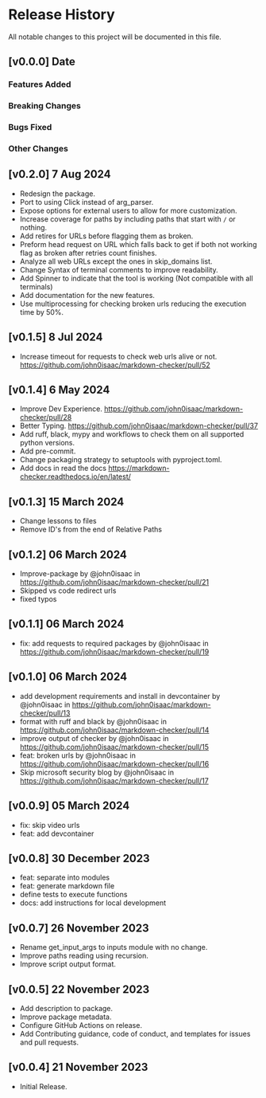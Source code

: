 # Release History

All notable changes to this project will be documented in this file.

## [v0.0.0] Date

### Features Added

### Breaking Changes

### Bugs Fixed

### Other Changes

## [v0.2.0] 7 Aug 2024
- Redesign the package.
- Port to using Click instead of arg_parser.
- Expose options for external users to allow for more customization.
- Increase coverage for paths by including paths that start with `/` or nothing.
- Add retires for URLs before flagging them as broken.
- Preform head request on URL which falls back to get if both not working flag as broken after retries count finishes.
- Analyze all web URLs except the ones in skip_domains list.
- Change Syntax of terminal comments to improve readability.
- Add Spinner to indicate that the tool is working (Not compatible with all terminals)
- Add documentation for the new features.
- Use multiprocessing for checking broken urls reducing the execution time by 50%.

## [v0.1.5] 8 Jul 2024
- Increase timeout for requests to check web urls alive or not. https://github.com/john0isaac/markdown-checker/pull/52

## [v0.1.4] 6 May 2024
- Improve Dev Experience. https://github.com/john0isaac/markdown-checker/pull/28
- Better Typing. https://github.com/john0isaac/markdown-checker/pull/37
- Add ruff, black, mypy and workflows to check them on all supported python versions.
- Add pre-commit.
- Change packaging strategy to setuptools with pyproject.toml.
- Add docs in read the docs https://markdown-checker.readthedocs.io/en/latest/

## [v0.1.3] 15 March 2024
* Change lessons to files
* Remove ID's from the end of Relative Paths

## [v0.1.2] 06 March 2024
* Improve-package by @john0isaac in https://github.com/john0isaac/markdown-checker/pull/21
* Skipped vs code redirect urls
* fixed typos

## [v0.1.1] 06 March 2024
* fix: add requests to required packages by @john0isaac in https://github.com/john0isaac/markdown-checker/pull/19

## [v0.1.0] 06 March 2024
* add development requirements and install in devcontainer by @john0isaac in https://github.com/john0isaac/markdown-checker/pull/13
* format with ruff and black by @john0isaac in https://github.com/john0isaac/markdown-checker/pull/14
* improve output of checker by @john0isaac in https://github.com/john0isaac/markdown-checker/pull/15
* feat: broken urls by @john0isaac in https://github.com/john0isaac/markdown-checker/pull/16
* Skip microsoft security blog by @john0isaac in https://github.com/john0isaac/markdown-checker/pull/17

## [v0.0.9] 05 March 2024

- fix: skip video urls
- feat: add devcontainer

## [v0.0.8] 30 December 2023

- feat: separate into modules
- feat: generate markdown file
- define tests to execute functions
- docs: add instructions for local development


## [v0.0.7] 26 November 2023

- Rename get_input_args to inputs module with no change.
- Improve paths reading using recursion.
- Improve script output format.

## [v0.0.5] 22 November 2023

- Add description to package.
- Improve package metadata.
- Configure GitHub Actions on release.
- Add Contributing guidance, code of conduct, and templates for issues and pull requests.

## [v0.0.4] 21 November 2023

- Initial Release.
